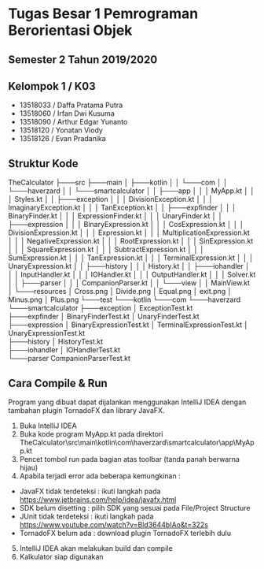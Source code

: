 # Tugas Besar 1 Pemrograman Berorientasi Objek
## Semester 2 Tahun 2019/2020

## Kelompok 1 / K03
* 13518033 / Daffa Pratama Putra
* 13518060 / Irfan Dwi Kusuma
* 13518090 / Arthur Edgar Yunanto
* 13518120 / Yonatan Viody
* 13518126 / Evan Pradanika

## Struktur Kode
TheCalculator
├───src
   ├───main
   │   ├───kotlin
   │   │   └───com
   │   │       └───haverzard
   │   │           └───smartcalculator
   │   │               ├───app
   │   │               │       MyApp.kt
   │   │               │       Styles.kt
   │   │               ├───exception
   │   │               │       DivisionException.kt
   │   │               │       ImaginaryException.kt
   │   │               │       TanException.kt
   │   │               ├───expfinder
   │   │               │       BinaryFinder.kt
   │   │               │       ExpressionFinder.kt
   │   │               │       UnaryFinder.kt
   │   │               ├───expression
   │   │               │       BinaryExpression.kt
   │   │               │       CosExpression.kt
   │   │               │       DivisionExpression.kt
   │   │               │       Expression.kt
   │   │               │       MultiplicationExpression.kt
   │   │               │       NegativeExpression.kt
   │   │               │       RootExpression.kt
   │   │               │       SinExpression.kt
   │   │               │       SquareExpression.kt
   │   │               │       SubtractExpression.kt
   │   │               │       SumExpression.kt
   │   │               │       TanExpression.kt
   │   │               │       TerminalExpression.kt
   │   │               │       UnaryExpression.kt
   │   │               ├───history
   │   │               │       History.kt
   │   │               ├───iohandler
   │   │               │       InputHandler.kt
   │   │               │       IOHandler.kt
   │   │               │       OutputHandler.kt
   │   │               │       Solver.kt
   │   │               ├───parser
   │   │               │       CompanionParser.kt
   │   │               └───view
   │   │                       MainView.kt
   │   └───resources
   │          Cross.png
   │          Divide.png
   │          Equal.png
   │          exit.png
   │          Minus.png
   │          Plus.png
   └───test
       └───kotlin
           └───com
               └───haverzard
                   └───smartcalculator
                       ├───exception
                       │       ExceptionTest.kt                     
                       ├───expfinder
                       │       BinaryFinderTest.kt
                       │       UnaryFinderTest.kt                       
                       ├───expression
                       │       BinaryExpressionTest.kt
                       │       TerminalExpressionTest.kt
                       │       UnaryExpressionTest.kt                       
                       ├───history
                       │       HistoryTest.kt                       
                       ├───iohandler
                       │       IOHandlerTest.kt                       
                       └───parser
                               CompanionParserTest.kt                       
## Cara Compile & Run
Program yang dibuat dapat dijalankan menggunakan IntelliJ IDEA dengan tambahan plugin TornadoFX dan library JavaFX.
1. Buka IntelliJ IDEA
2. Buka kode program MyApp.kt pada direktori TheCalculator\src\main\kotlin\com\haverzard\smartcalculator\app\MyApp.kt
3. Pencet tombol run pada bagian atas toolbar (tanda panah berwarna hijau)
4. Apabila terjadi error ada beberapa kemungkinan :
  * JavaFX tidak terdeteksi   : ikuti langkah pada https://www.jetbrains.com/help/idea/javafx.html
  * SDK belum disetting       : pilih SDK yang sesuai pada File/Project Structure
  * JUnit tidak terdeteksi    : ikuti langkah pada https://www.youtube.com/watch?v=Bld3644bIAo&t=322s
  * TornadoFX belum ada       : download plugin TornadoFX terlebih dulu
5. IntelliJ IDEA akan melakukan build dan compile
6. Kalkulator siap digunakan
